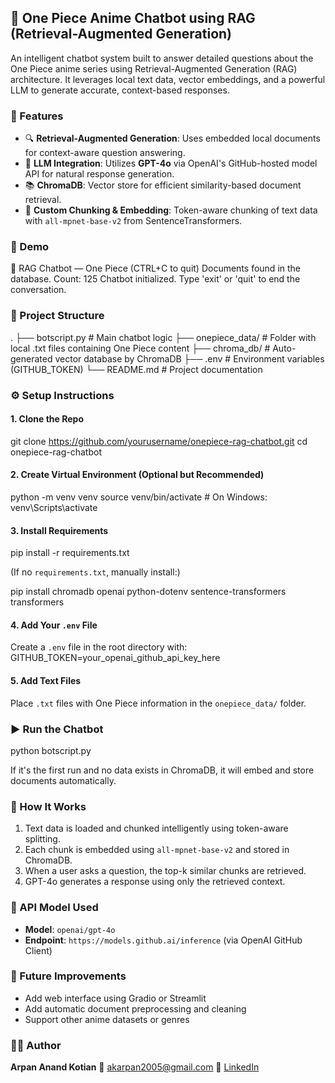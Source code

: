 ## 🦜 One Piece Anime Chatbot using RAG (Retrieval-Augmented Generation)

An intelligent chatbot system built to answer detailed questions about the One Piece anime series using Retrieval-Augmented Generation (RAG) architecture. It leverages local text data, vector embeddings, and a powerful LLM to generate accurate, context-based responses.

### 📌 Features
* 🔍 **Retrieval-Augmented Generation**: Uses embedded local documents for context-aware question answering.
* 🧠 **LLM Integration**: Utilizes **GPT-4o** via OpenAI's GitHub-hosted model API for natural response generation.
* 📚 **ChromaDB**: Vector store for efficient similarity-based document retrieval.
* 🧩 **Custom Chunking & Embedding**: Token-aware chunking of text data with `all-mpnet-base-v2` from SentenceTransformers.

### 🚀 Demo
🦜 RAG Chatbot — One Piece (CTRL+C to quit)
Documents found in the database.
Count: 125
Chatbot initialized. Type 'exit' or 'quit' to end the conversation.

### 📁 Project Structure
.
├── botscript.py          # Main chatbot logic
├── onepiece_data/        # Folder with local .txt files containing One Piece content
├── chroma_db/            # Auto-generated vector database by ChromaDB
├── .env                  # Environment variables (GITHUB_TOKEN)
└── README.md             # Project documentation

### ⚙️ Setup Instructions

#### 1. Clone the Repo
git clone https://github.com/yourusername/onepiece-rag-chatbot.git
cd onepiece-rag-chatbot

#### 2. Create Virtual Environment (Optional but Recommended)
python -m venv venv
source venv/bin/activate   # On Windows: venv\Scripts\activate

#### 3. Install Requirements
pip install -r requirements.txt

(If no `requirements.txt`, manually install:)

pip install chromadb openai python-dotenv sentence-transformers transformers

#### 4. Add Your `.env` File
Create a `.env` file in the root directory with:
GITHUB_TOKEN=your_openai_github_api_key_here

#### 5. Add Text Files
Place `.txt` files with One Piece information in the `onepiece_data/` folder.

### ▶️ Run the Chatbot
python botscript.py

If it's the first run and no data exists in ChromaDB, it will embed and store documents automatically.

### 🧠 How It Works

1. Text data is loaded and chunked intelligently using token-aware splitting.
2. Each chunk is embedded using `all-mpnet-base-v2` and stored in ChromaDB.
3. When a user asks a question, the top-k similar chunks are retrieved.
4. GPT-4o generates a response using only the retrieved context.

### 🔐 API Model Used
* **Model**: `openai/gpt-4o`
* **Endpoint**: `https://models.github.ai/inference` (via OpenAI GitHub Client)

### 📌 Future Improvements
* Add web interface using Gradio or Streamlit
* Add automatic document preprocessing and cleaning
* Support other anime datasets or genres

### 🧑‍💻 Author
**Arpan Anand Kotian**
📧 [akarpan2005@gmail.com](mailto:akarpan2005@gmail.com)
🔗 [LinkedIn](https://linkedin.com/in/arpan-a-k-104897364/)



